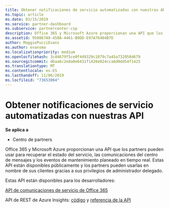```yaml
---
title: Obtener notificaciones de servicio automatizadas con nuestras API | Centro de partners
ms.topic: article
ms.date: 03/15/2019
ms.service: partner-dashboard
ms.subservice: partnercenter-csp
description: Office 365 y Microsoft Azure proporcionan una API que los partners pueden usar para recuperar el estado del servicio, las comunicaciones del centro de mensajes y los eventos de mantenimiento planeado en tiempo real.
ms.assetid: 950867A9-458A-4461-B9DD-E97A76404B7D
author: MaggiePucciEvans
ms.author: evansma
ms.localizationpriority: medium
ms.openlocfilehash: 3c44679f5ce0f449329c1079c7a45a732058d679
ms.sourcegitcommit: dbaa6c2e8a0e6431f1420e024cca6d0dd54f1425
ms.translationtype: MT
ms.contentlocale: es-ES
ms.lasthandoff: 11/06/2019
ms.locfileid: "73653084"
---
```

# <a name="get-automated-service-notifications-with-our-apis"></a>Obtener notificaciones de servicio automatizadas con nuestras API

**Se aplica a**

-  Centro de partners

Office 365 y Microsoft Azure proporcionan una API que los partners pueden usar para recuperar el estado del servicio, las comunicaciones del centro de mensajes y los eventos de mantenimiento planeado en tiempo real. Estas API están disponibles públicamente y los partners pueden usarlas en nombre de sus clientes gracias a sus privilegios de administrador delegado.

Estas API están disponibles para los desarrolladores:

[API de comunicaciones de servicio de Office 365](https://go.microsoft.com/fwlink/p/?LinkId=616899)

API de REST de Azure Insights: [código](https://go.microsoft.com/fwlink/p/?LinkId=617299) y [referencia de la API](https://go.microsoft.com/fwlink/p/?LinkId=617300)

 

 



